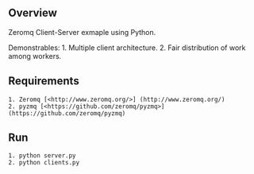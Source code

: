 ## Overview ##

Zeromq Client-Server exmaple using Python.

Demonstrables:
    1. Multiple client architecture.
    2. Fair distribution of work among workers.

## Requirements ##
    1. Zeromq [<http://www.zeromq.org/>] (http://www.zeromq.org/)
    2. pyzmq [<https://github.com/zeromq/pyzmq>] (https://github.com/zeromq/pyzmq)

## Run ##
    1. python server.py
    2. python clients.py
